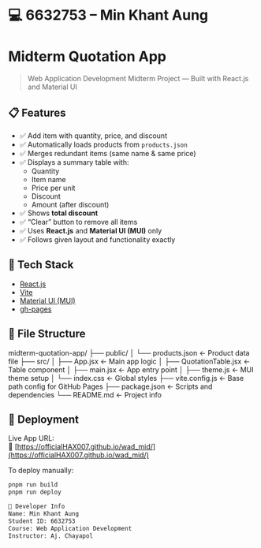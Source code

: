 # 💻 6632753 – Min Khant Aung

# Midterm Quotation App

> Web Application Development Midterm Project — Built with React.js and Material UI

## 📋 Features

- ✅ Add item with quantity, price, and discount
- ✅ Automatically loads products from `products.json`
- ✅ Merges redundant items (same name & same price)
- ✅ Displays a summary table with:
  - Quantity
  - Item name
  - Price per unit
  - Discount
  - Amount (after discount)
- ✅ Shows **total discount**
- ✅ “Clear” button to remove all items
- ✅ Uses **React.js** and **Material UI (MUI)** only  
- ✅ Follows given layout and functionality exactly

## 🔧 Tech Stack

- [React.js](https://reactjs.org/)
- [Vite](https://vitejs.dev/)
- [Material UI (MUI)](https://mui.com/)
- [gh-pages](https://www.npmjs.com/package/gh-pages)

## 📁 File Structure

midterm-quotation-app/
├── public/
│ └── products.json ← Product data file
├── src/
│ ├── App.jsx ← Main app logic
│ ├── QuotationTable.jsx ← Table component
│ ├── main.jsx ← App entry point
│ ├── theme.js ← MUI theme setup
│ └── index.css ← Global styles
├── vite.config.js ← Base path config for GitHub Pages
├── package.json ← Scripts and dependencies
└── README.md ← Project info


## 🚀 Deployment

Live App URL:  
🔗 [https://officialHAX007.github.io/wad_mid/](https://officialHAX007.github.io/wad_mid/)

To deploy manually:

```bash
pnpm run build
pnpm run deploy

👤 Developer Info
Name: Min Khant Aung
Student ID: 6632753
Course: Web Application Development
Instructor: Aj. Chayapol
